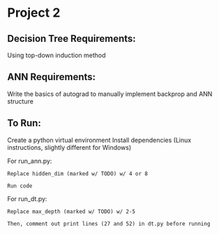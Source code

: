 # Project 2

## Decision Tree Requirements: 
Using top-down induction method

## ANN Requirements: 
Write the basics of autograd to manually implement backprop and ANN structure

## To Run:
Create a python virtual environment
Install dependencies (Linux instructions, slightly different for Windows)

For run_ann.py:

    Replace hidden_dim (marked w/ TODO) w/ 4 or 8

    Run code

For run_dt.py:

    Replace max_depth (marked w/ TODO) w/ 2-5

    Then, comment out print lines (27 and 52) in dt.py before running 
